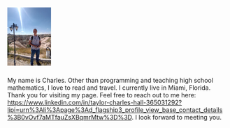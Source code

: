 
# <img src="IMGme.jpg" width='100'/>

My name is Charles. Other than programming and teaching high school mathematics, I love to read and travel. I currently live in Miami, Florida. Thank you for visiting my page. Feel free to reach out to me here: <https://www.linkedin.com/in/taylor-charles-hall-365031292?lipi=urn%3Ali%3Apage%3Ad_flagship3_profile_view_base_contact_details%3B0vOvf7aMTfauZsXBqmrMtw%3D%3D>. I look forward to meeting you.
